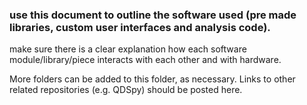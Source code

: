 ### use this document to outline the software used (pre made libraries, custom user interfaces and analysis code).

make sure there is a clear explanation how each software module/library/piece interacts with each other and with hardware.

More folders can be added to this folder, as necessary. Links to other related repositories (e.g. QDSpy) should be posted here.
